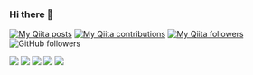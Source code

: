 ### Hi there 👋

[![My Qiita posts](https://qiita-badge.apiapi.app/s/r-suzuki0628/posts.svg)](http://qiita.com/r-suzuki0628)
[![My Qiita contributions](https://qiita-badge.apiapi.app/s/r-suzuki0628/contributions.svg)](http://qiita.com/r-suzuki0628)
[![My Qiita followers](https://qiita-badge.apiapi.app/s/r-suzuki0628/followers.svg)](http://qiita.com/r-suzuki0628)
![GitHub followers](https://img.shields.io/github/followers/r-suzuki0628?style=social)


![](http://github-profile-summary-cards.vercel.app/api/cards/profile-details?username=r-suzuki0628&theme=gruvbox)
![](http://github-profile-summary-cards.vercel.app/api/cards/repos-per-language?username=r-suzuki0628&theme=gruvbox)
![](http://github-profile-summary-cards.vercel.app/api/cards/most-commit-language?username=r-suzuki0628&theme=gruvbox)
![](http://github-profile-summary-cards.vercel.app/api/cards/stats?username=r-suzuki0628&theme=gruvbox)
![](http://github-profile-summary-cards.vercel.app/api/cards/productive-time?username=r-suzuki0628&theme=gruvbox&utcOffset=8)
